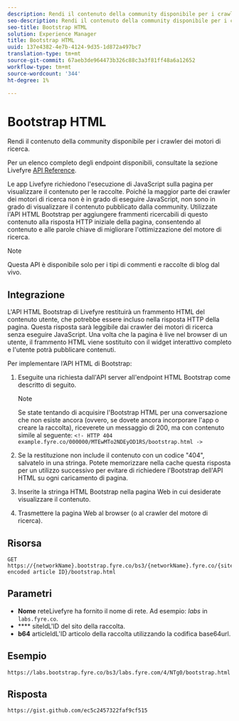 ```yaml
---
description: Rendi il contenuto della community disponibile per i crawler dei motori di ricerca.
seo-description: Rendi il contenuto della community disponibile per i crawler dei motori di ricerca.
seo-title: Bootstrap HTML
solution: Experience Manager
title: Bootstrap HTML
uuid: 137e4382-4e7b-4124-9d35-1d872a497bc7
translation-type: tm+mt
source-git-commit: 67aeb3de964473b326c88c3a3f81ff48a6a12652
workflow-type: tm+mt
source-wordcount: '344'
ht-degree: 1%

---
```



# Bootstrap HTML

Rendi il contenuto della community disponibile per i crawler dei motori di ricerca.

Per un elenco completo degli endpoint disponibili, consultate la sezione Livefyre [API Reference](https://api.livefyre.com/docs).

Le app Livefyre richiedono l&#39;esecuzione di JavaScript sulla pagina per visualizzare il contenuto per le raccolte. Poiché la maggior parte dei crawler dei motori di ricerca non è in grado di eseguire JavaScript, non sono in grado di visualizzare il contenuto pubblicato dalla community. Utilizzate l&#39;API HTML Bootstrap per aggiungere frammenti ricercabili di questo contenuto alla risposta HTTP iniziale della pagina, consentendo al contenuto e alle parole chiave di migliorare l&#39;ottimizzazione del motore di ricerca.

>[!NOTE]
>
>Questa API è disponibile solo per i tipi di commenti e raccolte di blog dal vivo.

## Integrazione

L&#39;API HTML Bootstrap di Livefyre restituirà un frammento HTML del contenuto utente, che potrebbe essere incluso nella risposta HTTP della pagina. Questa risposta sarà leggibile dai crawler dei motori di ricerca senza eseguire JavaScript. Una volta che la pagina è live nel browser di un utente, il frammento HTML viene sostituito con il widget interattivo completo e l&#39;utente potrà pubblicare contenuti.

Per implementare l’API HTML di Bootstrap:

1. Eseguite una richiesta dall&#39;API server all&#39;endpoint HTML Bootstrap come descritto di seguito.

   >[!NOTE]
   >
   >Se state tentando di acquisire l&#39;Bootstrap HTML per una conversazione che non esiste ancora (ovvero, se dovete ancora incorporare l&#39;app o creare la raccolta), riceverete un messaggio di 200, ma con contenuto simile al seguente: `<!- HTTP 404 example.fyre.co/000000/MTEwMTo2NDEyOD1RS/bootstrap.html ->`

1. Se la restituzione non include il contenuto con un codice &quot;404&quot;, salvatelo in una stringa. Potete memorizzare nella cache questa risposta per un utilizzo successivo per evitare di richiedere l&#39;Bootstrap dell&#39;API HTML su ogni caricamento di pagina.
1. Inserite la stringa HTML Bootstrap nella pagina Web in cui desiderate visualizzare il contenuto.
1. Trasmettere la pagina Web al browser (o al crawler del motore di ricerca).

## Risorsa

```
GET https://{networkName}.bootstrap.fyre.co/bs3/{networkName}.fyre.co/{siteId}/{base64 encoded article ID}/bootstrap.html 
```

## Parametri

* **Nome** reteLivefyre ha fornito il nome di rete. Ad esempio: *labs* in `labs.fyre.co`.
* **** siteIdL&#39;ID del sito della raccolta.
* **b64** articleIdL&#39;ID articolo della raccolta utilizzando la codifica base64url.

## Esempio 

```
https://labs.bootstrap.fyre.co/bs3/labs.fyre.com/4/NTg0/bootstrap.html 
```

## Risposta

```
https://gist.github.com/ec5c2457322faf9cf515 
```
